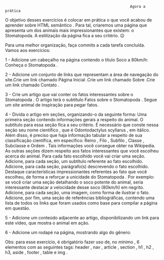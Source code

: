                                                              Agora a prática

O objetivo desses exercícios é colocar em prática o que você acabou de aprender sobre HTML semântico .
Para tal, criaremos uma página que apresenta um dos animais mais impressionantes que existem: o Stomatopoda. A estilização da página fica a seu critério. 😉

Para uma melhor organização, faça commits a cada tarefa concluída. Vamos aos exercícios:

1 - Adicione um cabeçalho na página contendo o título Soco a 80km/h: Conheça o Stomatopoda .

2 - Adicione um conjunto de links que representam a área de navegação do site.Crie um link chamado Página Inicial .Crie um link chamado Sobre .Crie um link chamado Contato .

3 - Crie um artigo que vai conter os fatos interessantes sobre o Stomatopoda . O artigo terá o subtítulo Fatos sobre o Stomatopoda . Segue um site animal de inspiração para pegar fatos.

4 - Divida o artigo em seções, organizando-o da seguinte forma:
Uma primeira seção contendo informações gerais a respeito do animal. O subtítulo para essa seção fica a seu critério. É necessário que conste nessa seção seu nome científico , que é Odontodactylus scyllarus , em itálico. Além disso, é preciso que haja informação tabular a respeito de sua classificação científica, em específico: Reino , Filo , Subfilo , Classe , Subclasse e Ordem . Tais informações você consegue obter na Wikipedia.
As outras seções dizem respeito aos fatos interessantes que você escolheu acerca do animal. Para cada fato escolhido você vai criar uma seção.
Adicione, para cada seção, um subtítulo referente ao fato escolhido.
Adicione, para cada seção, parágrafo(s) descrevendo o fato escolhido. Destaque características impressionantes referentes ao fato que você escolheu, de forma a reforçar a unicidade do Stomatopoda . Por exemplo: se você criar uma seção detalhando o soco potente do animal, seria interessante destacar a velocidade desse soco (80km/h) em negrito.
Adicione, para cada seção, uma imagem, como forma de ilustrar o fato.
Adicione, por fim, uma seção de referências bibliográficas, contendo uma lista de todos os links que foram usados como base para compilar a página em questão.

5 - Adicione um conteúdo adjacente ao artigo, disponibilizando um link para este vídeo, que mostra o animal em ação.

6 - Adicione um rodapé na página, mostrando algo do gênero:

Obs: para esse exercício, é obrigatório fazer uso de, no mínimo , 6 elementos com as seguintes tags: header , nav , article , section , h1 , h2 , h3, aside , footer , table e img .
